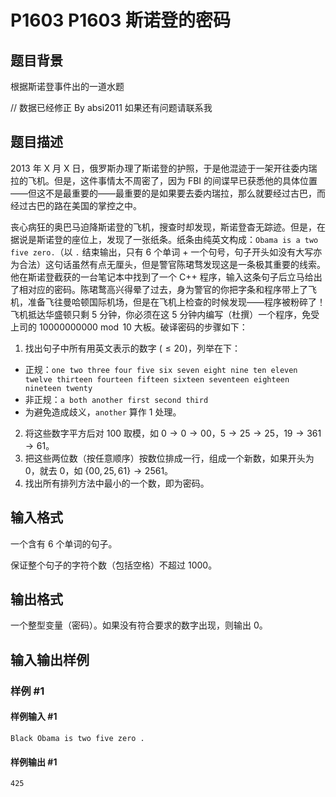 # P1603 P1603 斯诺登的密码

## 题目背景

根据斯诺登事件出的一道水题

// 数据已经修正 By absi2011 如果还有问题请联系我

## 题目描述

2013 年 X 月 X 日，俄罗斯办理了斯诺登的护照，于是他混迹于一架开往委内瑞拉的飞机。但是，这件事情太不周密了，因为 FBI 的间谍早已获悉他的具体位置——但这不是最重要的——最重要的是如果要去委内瑞拉，那么就要经过古巴，而经过古巴的路在美国的掌控之中。

丧心病狂的奥巴马迫降斯诺登的飞机，搜查时却发现，斯诺登杳无踪迹。但是，在据说是斯诺登的座位上，发现了一张纸条。纸条由纯英文构成：`Obama is a two five zero.`（以 `.` 结束输出，只有 $6$ 个单词 + 一个句号，句子开头如没有大写亦为合法）这句话虽然有点无厘头，但是警官陈珺骛发现这是一条极其重要的线索。他在斯诺登截获的一台笔记本中找到了一个 C++ 程序，输入这条句子后立马给出了相对应的密码。陈珺鹜高兴得晕了过去，身为警官的你把字条和程序带上了飞机，准备飞往曼哈顿国际机场，但是在飞机上检查的时候发现——程序被粉碎了！飞机抵达华盛顿只剩 $5$ 分钟，你必须在这 $5$ 分钟内编写（杜撰）一个程序，免受上司的 $10000000000 \bmod 10$ 大板。破译密码的步骤如下：

1. 找出句子中所有用英文表示的数字 $(\leq 20)$，列举在下：
  - 正规：`one two three four five six seven eight nine ten eleven twelve thirteen fourteen fifteen sixteen seventeen eighteen nineteen twenty`
  - 非正规：`a both another first second third`
  - 为避免造成歧义，`another` 算作 $1$ 处理。
2. 将这些数字平方后对 $100$ 取模，如 $0 \to 0 \to 00$，$5 \to 25 \to 25$，$19 \to 361 \to 61$。
3. 把这些两位数（按任意顺序）按数位排成一行，组成一个新数，如果开头为 $0$，就去 $0$，如 $\{00,25,61\} \to 2561$。
4. 找出所有排列方法中最小的一个数，即为密码。

## 输入格式

一个含有 $6$ 个单词的句子。

保证整个句子的字符个数（包括空格）不超过 $1000$。

## 输出格式

一个整型变量（密码）。如果没有符合要求的数字出现，则输出 $0$。

## 输入输出样例

### 样例 #1

#### 样例输入 #1

```
Black Obama is two five zero .
```

#### 样例输出 #1

```
425
```
